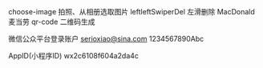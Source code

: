 ﻿choose-image 拍照、从相册选取图片
leftleftSwiperDel 左滑删除
MacDonald  麦当劳
qr-code 二维码生成



微信公众平台登录账户
serioxiao@sina.com   1234567890Abc

AppID(小程序ID)	wx2c6108f604a2da4c